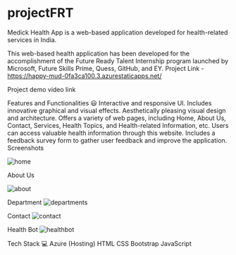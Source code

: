 # projectFRT


Medick Health App is a web-based application developed for health-related services in India.

This web-based health application has been developed for the accomplishment of the Future Ready Talent Internship program launched by Microsoft, Future Skills Prime, Quess, GitHub, and EY.
Project Link - https://happy-mud-0fa3ca100.3.azurestaticapps.net/

Project demo video link

Features and Functionalities 😃
Interactive and responsive UI.
Includes innovative graphical and visual effects.
Aesthetically pleasing visual design and architecture.
Offers a variety of web pages, including Home, About Us, Contact, Services, Health Topics, and Health-related Information, etc.
Users can access valuable health information through this website.
Includes a feedback survey form to gather user feedback and improve the application.
Screenshots

![home](https://github.com/Jaysheel11/projectFRT/assets/118257294/3aeb8ba0-bab7-4204-ac41-8a7db21868b1)

About Us

![about](https://github.com/Jaysheel11/projectFRT/assets/118257294/3d0590b8-83ba-443f-844d-6a817c3076ef)

Department
![departments](https://github.com/Jaysheel11/projectFRT/assets/118257294/ad1698b9-86e4-4717-8e3f-0957e37c6b7a)


Contact
![contact](https://github.com/Jaysheel11/projectFRT/assets/118257294/9f93c546-72ea-42c1-9991-e360ffd5bfde)


Health Bot
![healthbot](https://github.com/Jaysheel11/projectFRT/assets/118257294/b6d6c614-b42e-4bbf-87e3-763319925dc9)


Tech Stack 💻
Azure (Hosting)
HTML
CSS
Bootstrap
JavaScript
